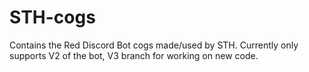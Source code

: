 # STH-cogs
Contains the Red Discord Bot cogs made/used by STH. 
Currently only supports V2 of the bot, V3 branch for working on new code. 
